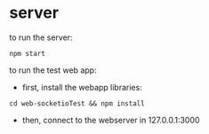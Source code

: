 # server

to run the server:

```
npm start
```


to run the test web app:
- first, install the webapp libraries:

```
cd web-socketioTest && npm install
```

- then, connect to the webserver in 127.0.0.1:3000
